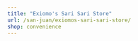 ```yaml
---
title: "Exiomo's Sari Sari Store"
url: /san-juan/exiomos-sari-sari-store/
shop: convenience
---
```

